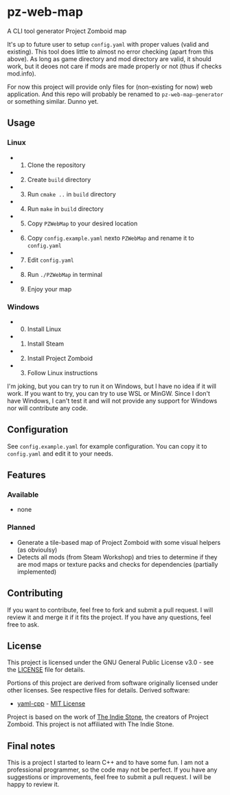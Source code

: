 # pz-web-map
A CLI tool generator Project Zomboid map

It's up to future user to setup `config.yaml` with proper values (valid and existing). This tool does little to almost no error checking (apart from this above).
As long as game directory and mod directory are valid, it should work, but it deoes not care if mods are made properly or not (thus if checks mod.info).

For now this project will provide only files for (non-existing for now) web application. And this repo will probably be renamed to `pz-web-map-generator` or something similar. Dunno yet.

## Usage

### Linux
 - 1. Clone the repository
 - 2. Create `build` directory
 - 3. Run `cmake ..` in `build` directory
 - 4. Run `make` in `build` directory 
 - 5. Copy `PZWebMap` to your desired location
 - 6. Copy `config.example.yaml` nexto `PZWebMap` and rename it to `config.yaml`
 - 7. Edit `config.yaml`
 - 8. Run `./PZWebMap` in terminal
 - 9. Enjoy your map

### Windows

- 0. Install Linux
- 1. Install Steam
- 2. Install Project Zomboid
- 3. Follow Linux instructions

I'm joking, but you can try to run it on Windows, but I have no idea if it will work.
If you want to try, you can try to use WSL or MinGW. Since I don't have Windows, I can't test it and will not provide any support for Windows nor will contribute any code.

## Configuration

See `config.example.yaml` for example configuration. You can copy it to `config.yaml` and edit it to your needs.

## Features

### Available
 - none

### Planned
- Generate a tile-based map of Project Zomboid with some visual helpers (as obvioulsy)
- Detects all mods (from Steam Workshop) and tries to determine if they are mod maps or texture packs and checks for dependencies (partially implemented)

## Contributing
If you want to contribute, feel free to fork and submit a pull request. I will review it and merge it if it fits the project. If you have any questions, feel free to ask.

## License
This project is licensed under the GNU General Public License v3.0 - see the [LICENSE](LICENSE) file for details.

Portions of this project are derived from software originally licensed under other licenses. See respective files for details. Derived software:
 - [yaml-cpp](https://github.com/jbeder/yaml-cpp) - [MIT License](https://github.com/jbeder/yaml-cpp/blob/master/LICENSE)


Project is based on the work of [The Indie Stone](https://theindiestone.com/), the creators of Project Zomboid. This project is not affiliated with The Indie Stone.

## Final notes

This is a project I started to learn C++ and to have some fun. I am not a professional programmer, so the code may not be perfect. If you have any suggestions or improvements, feel free to submit a pull request. I will be happy to review it.